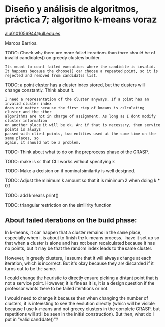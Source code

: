# Diseño y análisis de algoritmos, práctica 7; algoritmo k-means voraz

alu0101056944@ull.edu.es

Marcos Barrios.

TODO: Check why there are more failed iterations than there should be of invalid candidates() on greedy clusters builder.

    Its meant to count failed executions where the candidate is invalid. It happens because the choose() can choose a repeated point, so it is rejected and removed from candidates list.

TODO: a point cluster has a cluster index stored, but the clusters will change constantly. Think about it.

    I need a representation of the cluster anyways. If a point has an invalid cluster index
    does not matter because the first step of kmeans is calculating cluster and the other
    algorithms are not in charge of assignment. As long as I dont modify cluster information
    on another place it will be ok. And if that is necessary, then service points is always
    passed with client points, two entities used at the same time on the same places, so
    again, it should not be a problem.

TODO: Think about what to do on the preprocess phase of the GRASP.

TODO: make is so that CLI works without specifying k

TODO: Make a decision on if nominal similarity is well designed.

TODO: Adjust the minimum k amount so that it is minimum 2 when doing k * 0.1

TODO: add kmeans print()

TODO: triangular restriction on the similirity function

## About failed iterations on the build phase:

In k-means, it can happen that a cluster remains in the same place, especially when it is about to finish the k-means process. I have it set up so that when a cluster is alone and has not been recalculated because it has no points, but it may be that the random index leads to the same cluster.

However, in greedy clusters, I assume that it will always change at each iteration, which is incorrect. But it's okay because they are discarded if it turns out to be the same.

I could change the heuristic to directly ensure picking a distant point that is not a service point. However, it is fine as it is, it is a design question if the professor wants there to be failed iterations or not.

I would need to change it because then when changing the number of clusters, it is interesting to see the evolution directly (which will be visible because I use k-means and not greedy clusters in the complete GRASP, but repetitions will still be seen in the initial construction). But then, what do I put in "valid candidate()"?